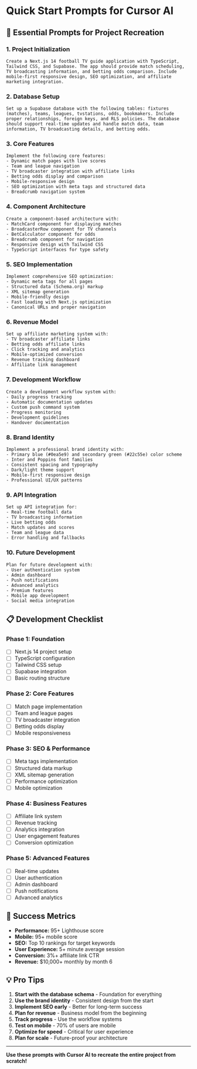 # Quick Start Prompts for Cursor AI

## 🚀 Essential Prompts for Project Recreation

### **1. Project Initialization**
```
Create a Next.js 14 football TV guide application with TypeScript, Tailwind CSS, and Supabase. The app should provide match scheduling, TV broadcasting information, and betting odds comparison. Include mobile-first responsive design, SEO optimization, and affiliate marketing integration.
```

### **2. Database Setup**
```
Set up a Supabase database with the following tables: fixtures (matches), teams, leagues, tvstations, odds, bookmakers. Include proper relationships, foreign keys, and RLS policies. The database should support real-time updates and handle match data, team information, TV broadcasting details, and betting odds.
```

### **3. Core Features**
```
Implement the following core features:
- Dynamic match pages with live scores
- Team and league navigation
- TV broadcaster integration with affiliate links
- Betting odds display and comparison
- Mobile-responsive design
- SEO optimization with meta tags and structured data
- Breadcrumb navigation system
```

### **4. Component Architecture**
```
Create a component-based architecture with:
- MatchCard component for displaying matches
- BroadcasterRow component for TV channels
- BetCalculator component for odds
- Breadcrumb component for navigation
- Responsive design with Tailwind CSS
- TypeScript interfaces for type safety
```

### **5. SEO Implementation**
```
Implement comprehensive SEO optimization:
- Dynamic meta tags for all pages
- Structured data (Schema.org) markup
- XML sitemap generation
- Mobile-friendly design
- Fast loading with Next.js optimization
- Canonical URLs and proper navigation
```

### **6. Revenue Model**
```
Set up affiliate marketing system with:
- TV broadcaster affiliate links
- Betting odds affiliate links
- Click tracking and analytics
- Mobile-optimized conversion
- Revenue tracking dashboard
- Affiliate link management
```

### **7. Development Workflow**
```
Create a development workflow system with:
- Daily progress tracking
- Automatic documentation updates
- Custom push command system
- Progress monitoring
- Development guidelines
- Handover documentation
```

### **8. Brand Identity**
```
Implement a professional brand identity with:
- Primary blue (#0ea5e9) and secondary green (#22c55e) color scheme
- Inter and Poppins font families
- Consistent spacing and typography
- Dark/light theme support
- Mobile-first responsive design
- Professional UI/UX patterns
```

### **9. API Integration**
```
Set up API integration for:
- Real-time football data
- TV broadcasting information
- Live betting odds
- Match updates and scores
- Team and league data
- Error handling and fallbacks
```

### **10. Future Development**
```
Plan for future development with:
- User authentication system
- Admin dashboard
- Push notifications
- Advanced analytics
- Premium features
- Mobile app development
- Social media integration
```

## 📋 Development Checklist

### **Phase 1: Foundation**
- [ ] Next.js 14 project setup
- [ ] TypeScript configuration
- [ ] Tailwind CSS setup
- [ ] Supabase integration
- [ ] Basic routing structure

### **Phase 2: Core Features**
- [ ] Match page implementation
- [ ] Team and league pages
- [ ] TV broadcaster integration
- [ ] Betting odds display
- [ ] Mobile responsiveness

### **Phase 3: SEO & Performance**
- [ ] Meta tags implementation
- [ ] Structured data markup
- [ ] XML sitemap generation
- [ ] Performance optimization
- [ ] Mobile optimization

### **Phase 4: Business Features**
- [ ] Affiliate link system
- [ ] Revenue tracking
- [ ] Analytics integration
- [ ] User engagement features
- [ ] Conversion optimization

### **Phase 5: Advanced Features**
- [ ] Real-time updates
- [ ] User authentication
- [ ] Admin dashboard
- [ ] Push notifications
- [ ] Advanced analytics

## 🎯 Success Metrics

- **Performance:** 95+ Lighthouse score
- **Mobile:** 95+ mobile score
- **SEO:** Top 10 rankings for target keywords
- **User Experience:** 5+ minute average session
- **Conversion:** 3%+ affiliate link CTR
- **Revenue:** $10,000+ monthly by month 6

## 💡 Pro Tips

1. **Start with the database schema** - Foundation for everything
2. **Use the brand identity** - Consistent design from the start
3. **Implement SEO early** - Better for long-term success
4. **Plan for revenue** - Business model from the beginning
5. **Track progress** - Use the workflow systems
6. **Test on mobile** - 70% of users are mobile
7. **Optimize for speed** - Critical for user experience
8. **Plan for scale** - Future-proof your architecture

---

**Use these prompts with Cursor AI to recreate the entire project from scratch!**
